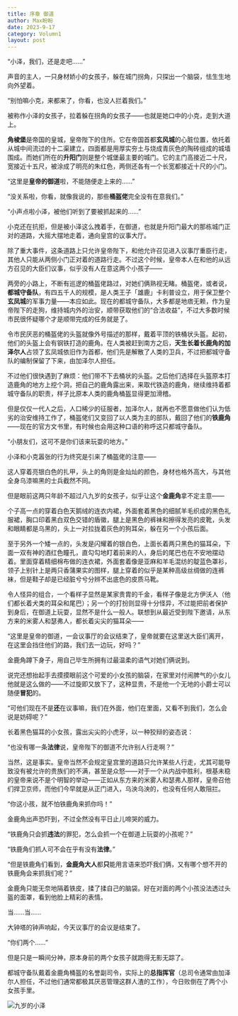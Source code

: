 ```yaml
---
title: 序章 御道
author: Max盼盼
date: 2023-9-17
category: Volumn1
layout: post
---
```


“小泽，我们，还是走吧……”

声音的主人，一只身材娇小的女孩子，躲在城门拐角，只探出一个脑袋，怯生生地向外望着。

“别怕嘛小克，来都来了，你看，也没人拦着我们。”

被称作小泽的女孩子，拉着躲在拐角的女孩子——也就是她口中的小克，走到大道上。

**角棱堡**是帝国的皇城，皇帝陛下的住所。它在帝国首都**玄风城**的心脏位置，依托着从城中间流过的十二渠建立，四面都是用厚实夯土与烧成青灰色的陶砖组成的城墙围成。而她们所在的**升阳门**则是整个城堡最主要的城门。它的主门高接近二十尺，宽接近十五尺，被涂成了明亮的朱红色，两侧还各有一个长宽都接近十尺的小门。

“这里是**皇帝的御道**啦，不能随便走上来的……”

“没关系啦，你看，就像我说的，那些**桶盔佬**完全没有在意我们。”

“小声点啦小泽，被他们听到了要被抓起来的……”

小克还在抗拒，但是被小泽这么拽着手，在御道，也就是升阳门最大的那栋城门正对的道路，大摇大摆地走着，通向皇宫的议事大厅。

除了重大事件，这条道路上只允许皇帝陛下，和他允许召见进入议事厅重臣行走，其他人只能从两侧小门正对着的道路行走。不过这个时候，皇帝本人在和他的从远方召见的大臣们议事，似乎没有人在意这两个小孩子——

两旁的小路上，不断有巡逻的桶盔佬路过，对她们俩熟视无睹。桶盔佬，或者说，**都城守备队**，有四五千人的规模，是人类王子「雄鹿」卡利普设立，用于保卫整个**玄凤城**的军事力量——本应如此。现在的都城守备队，大多都是地痞无赖，作为皇帝陛下的走狗，维持城内外的治安，顺带获取他们的“合法收益”，不过大多数时候市民很怀疑哪个才是顺带完成的任务就是了。

令市民厌恶的桶盔佬的头盔就像外号描述的那样，戴着平顶的铁桶状头盔。起初，他们的头盔上会有钢铁打造的鹿角。在人类被赶到南方之后，**天生长着长鹿角的加泽尔人**占领了玄凤城依旧作为首都，他们先是解散了人类的卫兵，不过把都城守备队的编制保留了下来，由加泽尔人担任。

不过他们很快遇到了麻烦：他们带不下去桶状的头盔。之后他们选择在头盔原本打造鹿角的地方上挖个洞，把自己的鹿角露出来，来取代铁造的鹿角，继续维持着都城守备队的职责，样子比原本人类的鹿角桶盔显得更加滑稽。

但是仅仅一代人之后，人口稀少的征服者，加泽尔人，就再也不愿意做他们认为低劣的治安维持工作了，桶盔佬们又变回了以人类为主的部队，戴回了他们的**铁鹿角**——现在的官方文书里，有时候也会用这种口语的称呼这只都城守备队。

“小朋友们，这可不是你们该来玩耍的地方。”

小泽和小克嚣张的行为终究是引来了桶盔佬的注意——

这人穿着亮银白色的扎甲，头上的角则是金灿灿的颜色，身材也格外高大，与其他全身乌漆嘛黑的士兵截然不同。

但是眼前这两只年龄不超过八九岁的女孩子，似乎让这个**金鹿角**拿不定主意——

个子高一点的穿着白色天鹅绒的连衣内裙，外面套着黑色的细腻羊毛织成的黑色礼服裙，胸口印着黑白双色交错的盾徽，腿上是黑色的裤袜和擦得发亮的皮靴，头发和眼睛都是乌黑的，头上一对拉拢着灰色的狗耳朵，躲在另一个小孩后面。

至于另外一个矮一点的，头发是闪耀着的银白色，上面长着两只黑色的猫耳朵，下面一双有神的酒红色瞳孔，直勾勾地盯着前来的人，身后的尾巴也在不安地摆动着。里面穿着精细棉布做的连衣裙，外面套着像是亚麻和羊毛混纺的靛蓝色罩衫，领子上别针上是两只香蒲果实的图样，腿上穿着的似乎是某种高级丝绸做的连裤袜，但是鞋子却是已经脏兮兮分辨不出底色的皮质马靴。

令人怪异的组合，一个看样子显然是某家贵胄的千金，看样子像是北方伊沃人（他们都长着犬类的耳朵和尾巴）；另一个的打扮则显得十分怪异，不过能把前者保护到身后，在御道上玩耍，显然不是什么一般人。联想到从最近受到陛下邀请，从东方来的米雾人和瑟弗人，都长着尖尖的猫耳朵——

“这里是皇帝的御道，一会议事厅的会议结束了，皇帝就要在这里送大臣们离开，在这里会挡住他们的路，我们去一边玩，好吗？”

金鹿角蹲下身子，用自己毕生所拥有过最温柔的语气对她们俩说到。

说完还想抬起手去摸摸眼前这个可爱的小女孩的脑袋，在家里对付闹脾气的小女儿他就是这么做的——不过旋即又放下了，这种显贵，不是他一个无地的小爵士可以随便**冒犯**的。

“可他们现在不是**还**在议事嘛，我们在外面，他们在里面，又看不到我们，怎么会说是妨碍呢？”

长着黑色猫耳的小女孩，露出尖尖的小虎牙，以一种狡辩的姿态说：

“也没有哪一条**法律**说，皇帝陛下的御道不允许别人行走啊？”

当然，这是事实。皇帝当然不会规定皇宫里的道路只允许某些人行走，尤其可能导致没有被允许的贵族们的不满，甚至是众怒——对于一个从内战中胜利，根基未稳的皇帝来说不是个明智的举动——正如从东方来的米雾人和瑟弗人那样，皇帝召他们捍卫京师，而他们今早就是从正门进入，乌泱乌泱的，也没有任何人敢阻拦。

“你这小孩，就不怕铁鹿角来抓你吗！”

金鹿角出声恐吓到，不过全然没有平日止儿啼哭的威力。

“铁鹿角只会抓**违法**的罪犯，怎么会抓一个在御道上玩耍的小孩呢？”

“铁鹿角们抓人可不会在乎有没有**法律**。”

“但是铁鹿角们看到，**金鹿角大人**都**只**能用言语来恐吓我们俩，又有哪个想不开的铁鹿角会来抓我们呢？”

金鹿角只能无奈地隔着铁皮，揉了揉自己的脑袋。好在对面的两个小孩没法透过头盔的面罩，看到他脸上精彩的表情。

当……当……

大钟塔的钟声响起，今天议事厅的会议是结束了。

“你们两个……”

但是只是一瞬间分神，原本身前的两个女孩子就跑得无影无踪了。

都城守备队戴着金鹿角桶盔的名誉副司令，实际上的**总指挥官**（总司令通常由加泽尔人担任，不过他们通常都极其厌恶管理这群人渣的工作），今日败倒在了两个小女孩手里。

![九岁的小泽](.\小泽.png)
